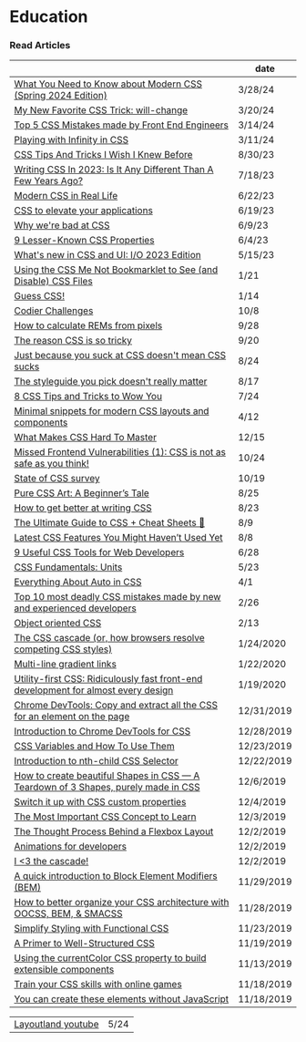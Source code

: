 # Education

### Read Articles

|                                                                                                                                                                                                                                                   | date       |
| ------------------------------------------------------------------------------------------------------------------------------------------------------------------------------------------------------------------------------------------------- | ---------- |
| [What You Need to Know about Modern CSS (Spring 2024 Edition)](https://frontendmasters.com/blog/what-you-need-to-know-about-modern-css-spring-2024-edition/?utm\_source=tldrwebdev)                                                               | 3/28/24    |
| [My New Favorite CSS Trick: will-change](https://dev.to/highflyer910/my-new-favorite-css-trick-will-change-5791)                                                                                                                                  | 3/20/24    |
| [Top 5 CSS Mistakes made by Front End Engineers](https://www.greatfrontend.com/blog/top-css-mistakes-made-by-front-end-engineers?utm\_source=convertkit\&utm\_medium=email\&utm\_campaign=Syntax%20Snack%20Pack%20-%20Issue%20#15%20-%2013339703) | 3/14/24    |
| [Playing with Infinity in CSS](https://codersblock.com/blog/playing-with-infinity-in-css/?utm\_source=tldrwebdev)                                                                                                                                 | 3/11/24    |
| [CSS Tips And Tricks I Wish I Knew Before](https://www.youtube.com/watch?v=2KWdT4PkXgY)                                                                                                                                                           | 8/30/23    |
| [Writing CSS In 2023: Is It Any Different Than A Few Years Ago?](https://www.smashingmagazine.com/2023/07/writing-css-2023/)                                                                                                                      | 7/18/23    |
| [Modern CSS in Real Life](https://chriscoyier.net/2023/06/06/modern-css-in-real-life/)                                                                                                                                                            | 6/22/23    |
| [CSS to elevate your applications](https://medium.com/@regansvoboda/css-to-make-your-applications-stand-out-or-css-to-elevate-your-application-3c4e0d92f2a2)                                                                                      | 6/19/23    |
| [Why we're bad at CSS](https://www.mikeaparicio.com/posts/2023-05-22-why-were-bad-at-css/)                                                                                                                                                        | 6/9/23     |
| [9 Lesser-Known CSS Properties](https://levelup.gitconnected.com/9-lesser-known-css-properties-83b7eef54bf2)                                                                                                                                      | 6/4/23     |
| [What's new in CSS and UI: I/O 2023 Edition](https://developer.chrome.com/en/blog/whats-new-css-ui-2023/)                                                                                                                                         | 5/15/23    |
| [Using the CSS Me Not Bookmarklet to See (and Disable) CSS Files](https://css-tricks.com/css-me-not-bookmarklet/)                                                                                                                                 | 1/21       |
| [Guess CSS!](https://www.guess-css.app)                                                                                                                                                                                                           | 1/14       |
| [Codier Challenges](https://codier.io)                                                                                                                                                                                                            | 10/8       |
| [How to calculate REMs from pixels](https://typeofnan.dev/how-to-calculate-rems-from-pixels/)                                                                                                                                                     | 9/28       |
| [The reason CSS is so tricky](https://www.joshwcomeau.com/newsletter-issues/cfj-launch-01-the-reason-css-is-so-tricky/)                                                                                                                           | 9/20       |
| [Just because you suck at CSS doesn't mean CSS sucks](https://gomakethings.com/just-because-you-suck-at-css-doesnt-mean-css-sucks/)                                                                                                               | 8/24       |
| [The styleguide you pick doesn't really matter](https://gomakethings.com/the-styleguide-you-pick-doesnt-really-matter/)                                                                                                                           | 8/17       |
| [8 CSS Tips and Tricks to Wow You](https://radiant-brushlands-42789.herokuapp.com/betterprogramming.pub/8-css-tips-and-tricks-to-wow-you-3629175dd6e2)                                                                                            | 7/24       |
| [Minimal snippets for modern CSS layouts and components](https://smolcss.dev)                                                                                                                                                                     | 4/12       |
| [What Makes CSS Hard To Master](https://timseverien.com/posts/2020-12-06-what-makes-css-hard-to-master/)                                                                                                                                          | 12/15      |
| [Missed Frontend Vulnerabilities (1): CSS is not as safe as you think!](https://dev.to/mizadmehr/missed-frontend-vulnerabilities-1-css-is-not-as-safe-as-you-think-3l64)                                                                          | 10/24      |
| [State of CSS survey](https://survey.stateofjs.com/survey/state-of-css/2020/hhRnsxK2CHNLgwdhW/thanks)                                                                                                                                             | 10/19      |
| [Pure CSS Art: A Beginner’s Tale](https://blog.prototypr.io/pure-css-art-a-beginners-tale-2740ebf44199)                                                                                                                                           | 8/25       |
| [How to get better at writing CSS](https://medium.com/@thomlom/how-to-get-better-at-writing-css-a1732c32a72f)                                                                                                                                     | 8/23       |
| [The Ultimate Guide to CSS + Cheat Sheets 📑](https://medium.com/level-up-web/the-ultimate-guide-to-css-103b0f883de3)                                                                                                                             | 8/9        |
| [Latest CSS Features You Might Haven’t Used Yet](https://medium.com/swlh/latest-css-features-you-might-havent-used-yet-3af8227a67f3)                                                                                                              | 8/8        |
| [9 Useful CSS Tools for Web Developers](https://levelup.gitconnected.com/9-useful-css-tools-for-web-developers-4ae3e8747b8a)                                                                                                                      | 6/28       |
| [CSS Fundamentals: Units](https://itnext.io/css-fundametals-units-5f300594e68b)                                                                                                                                                                   | 5/23       |
| [Everything About Auto in CSS](https://ishadeed.com/article/auto-css/)                                                                                                                                                                            | 4/1        |
| [Top 10 most deadly CSS mistakes made by new and experienced developers](http://pop.frontendweekly.co/2Ld8My)                                                                                                                                     | 2/26       |
| [Object oriented CSS](https://www.slideshare.net/stubbornella/object-oriented-css)                                                                                                                                                                | 2/13       |
| [The CSS cascade (or, how browsers resolve competing CSS styles)](https://gomakethings.com/the-css-cascade-or-how-browsers-resolve-competing-css-styles/?mc\_cid=24d422864f\&mc\_eid=e9174ba77f)                                                  | 1/24/2020  |
| [Multi-line gradient links](https://zellwk.com/blog/multi-line-gradient-links/?ck\_subscriber\_id=420572458)                                                                                                                                      | 1/22/2020  |
| [Utility-first CSS: Ridiculously fast front-end development for almost every design](https://blog.usejournal.com/utility-first-css-ridiculously-fast-front-end-development-for-almost-every-design-503130d8fefc)                                  | 1/19/2020  |
| [Chrome DevTools: Copy and extract all the CSS for an element on the page](https://umaar.com/dev-tips/201-extract-element-styles/)                                                                                                                | 12/31/2019 |
| [Introduction to Chrome DevTools for CSS](https://medium.com/better-programming/introduction-to-chrome-devtools-for-css-8d0f90ac860b)                                                                                                             | 12/28/2019 |
| [CSS Variables and How To Use Them](https://medium.com/@shahedn/css-variables-and-how-to-use-them-bd9724cb6566)                                                                                                                                   | 12/23/2019 |
| [Introduction to nth-child CSS Selector](https://medium.com/better-programming/introduction-to-nth-child-css-selector-9a94c9f00268)                                                                                                               | 12/22/2019 |
| [How to create beautiful Shapes in CSS — A Teardown of 3 Shapes, purely made in CSS](https://itnext.io/how-to-create-beautiful-shapes-in-css-a-teardown-of-3-shapes-purely-made-in-css-c3ac7cb99c4)                                               | 12/6/2019  |
| [Switch it up with CSS custom properties](https://css.christmas/2019/2)                                                                                                                                                                           | 12/4/2019  |
| [The Most Important CSS Concept to Learn](https://medium.com/free-code-camp/the-most-important-css-concept-to-learn-8e929c944a19)                                                                                                                 | 12/3/2019  |
| [The Thought Process Behind a Flexbox Layout](https://css-tricks.com/the-thought-process-behind-a-flexbox-layout/)                                                                                                                                | 12/2/2019  |
| [Animations for developers](https://dev.to/iamschulz/animation-for-developers-c4b)                                                                                                                                                                | 12/2/2019  |
| [I <3 the cascade!](https://gomakethings.com/i-3-the-cascade)                                                                                                                                                                                     | 12/2/2019  |
| [A quick introduction to Block Element Modifiers (BEM)](https://medium.com/free-code-camp/a-quick-introduction-to-block-element-modifiers-bem-9df46d29b64c)                                                                                       | 11/29/2019 |
| [How to better organize your CSS architecture with OOCSS, BEM, & SMACSS](https://medium.com/free-code-camp/how-to-better-organize-your-css-architecture-with-oocss-bem-smacss-65e8a5c207c0)                                                       | 11/28/2019 |
| [Simplify Styling with Functional CSS](https://blog.prototypr.io/simplify-styling-with-functional-css-7b3e4edc2243)                                                                                                                               | 11/23/2019 |
| [A Primer to Well-Structured CSS](https://journal.highlandsolutions.com/a-primer-to-well-structured-css-96ce61b184f6)                                                                                                                             | 11/19/2019 |
| [Using the currentColor CSS property to build extensible components](https://gomakethings.com/using-the-currentcolor-css-property-to-build-extensible-components/)                                                                                | 11/13/2019 |
| [Train your CSS skills with online games](https://dev.to/paco\_ita/train-your-css-skills-with-online-games-4ah3)                                                                                                                                  | 11/18/2019 |
| [You can create these elements without JavaScript](https://dev.to/adrianbdesigns/you-can-create-these-elements-without-javascript-525a)                                                                                                           | 11/18/2019 |

|                                                                                |      |
| ------------------------------------------------------------------------------ | ---- |
| [Layoutland youtube](https://www.youtube.com/channel/UC7TizprGknbDalbHplROtag) | 5/24 |

